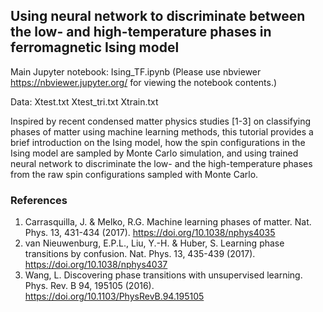 ## Using neural network to discriminate between the low- and high-temperature phases in ferromagnetic Ising model

Main Jupyter notebook: Ising_TF.ipynb (Please use nbviewer https://nbviewer.jupyter.org/ for viewing the notebook contents.)

Data:
Xtest.txt
Xtest_tri.txt
Xtrain.txt

Inspired by recent condensed matter physics studies [1-3] on classifying phases of matter using machine learning methods, this tutorial provides a brief introduction on the Ising model, how the spin configurations in the Ising model are sampled by Monte Carlo simulation, and using trained neural network to discriminate the low- and the high-temperature phases from the raw spin configurations sampled with Monte Carlo.

### References
1. Carrasquilla, J. & Melko, R.G. Machine learning phases of matter. Nat. Phys. 13, 431-434 (2017). https://doi.org/10.1038/nphys4035
2. van Nieuwenburg, E.P.L., Liu, Y.-H. & Huber, S. Learning phase transitions by confusion. Nat. Phys. 13, 435-439 (2017). https://doi.org/10.1038/nphys4037
3. Wang, L. Discovering phase transitions with unsupervised learning. Phys. Rev. B 94, 195105 (2016). https://doi.org/10.1103/PhysRevB.94.195105
